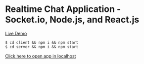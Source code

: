 # Realtime Chat Application - Socket.io, Node.js, and React.js

[Live Demo](https://5e9ca7ebc73268027721897a--ecstatic-pare-dac00c.netlify.app/)

```
$ cd client && npm i && npm start
$ cd server && npm i && npm start
```

[Click here to open app in localhost](http://localhost:3000)
